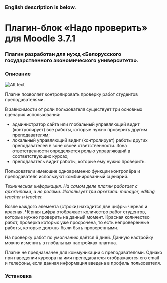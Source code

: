### English description is below.

# Плагин-блок «Надо проверить» для Moodle 3.7.1

### Плагин разработан для нужд «Белорусского государственного экономического университета».

### Описание

![Alt text](https://github.com/gitReiko/need_to_check/blob/master/readme_pic.png "Скриншот плагина")

Плагин позволяет контролировать проверку работ студентов преподавателями.

В зависимости от роли пользователя существует три основных сценария использования:
- администратор сайта или глобальный управляющий видит (контролирует) все работы, которые нужно проверить другим преподавателям;
- локальный управляющий видит (контролирует) работы других преподавателей в зоне своей ответственности. Зона ответственности определяется ролью управляющий в соответствующих курсах;
- преподаватель видит работы, которые ему нужно проверить.

Пользователи имеющие одновременно функции контролёра и преподавателя используют комбинированный сценарий.

*Техническая информация. На самом деле плагин работает с архетипами, а не ролями. Использует три архетипа: manager, editing teacher и teacher.*

Возле каждого элемента (строки) находится две цифры: черная и красная.
Чёрная цифра отображает количество работ студентов, которые нужно проверить на данный момент.
Красная количество работ, проверка которых уже просрочена, то есть непроверенные работы, которые должны были быть проверенными.

На проверку работ по умолчанию даётся 6 дней. 
Данную настройку можно изменить в глобальных настройках плагина.

Плагин не предназначен для коммуникации с преподавателями. 
Однако при наведении курсора на имя преподавателя отображаются его email и телефоны, 
если данная информация введена в профиль пользователя. 

### Установка






